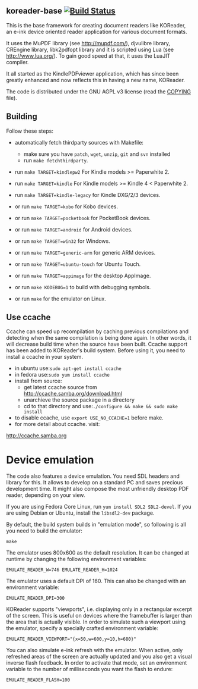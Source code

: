 ## koreader-base [![Build Status][travis-icon]][travis-link]

This is the base framework for creating document readers like KOReader,
an e-ink device oriented reader application for various document formats.

It uses the MuPDF library (see http://mupdf.com/), djvulibre library,
CREngine library, libk2pdfopt library and it is scripted using Lua (see
http://www.lua.org/). To gain good speed at that, it uses the LuaJIT compiler.

It all started as the KindlePDFviewer application, which has since been
greatly enhanced and now reflects this in having a new name, KOReader.

The code is distributed under the GNU AGPL v3 license (read the [COPYING](COPYING) file).

## Building

Follow these steps:

* automatically fetch thirdparty sources with Makefile:
  * make sure you have `patch`, `wget`, `unzip`, `git` and `svn` installed
  * run `make fetchthirdparty`.

* run `make TARGET=kindlepw2` For Kindle models >= Paperwhite 2.

* run `make TARGET=kindle` For Kindle models >= Kindle 4 < Paperwhite 2.

* run `make TARGET=kindle-legacy` for Kindle DXG/2/3 devices.

* or run `make TARGET=kobo` for Kobo devices.

* or run `make TARGET=pocketbook` for PocketBook devices.

* or run `make TARGET=android` for Android devices.

* or run `make TARGET=win32` for Windows.

* or run `make TARGET=generic-arm` for generic ARM devices.

* or run `make TARGET=ubuntu-touch` for Ubuntu Touch.

* or run `make TARGET=appimage` for the desktop AppImage.

* or run `make KODEBUG=1` to build with debugging symbols.

* or run `make` for the emulator on Linux.

## Use ccache

Ccache can speed up recompilation by caching previous compilations and detecting
when the same compilation is being done again. In other words, it will decrease
build time when the source have been built. Ccache support has been added to
KOReader's build system. Before using it, you need to install a ccache in your
system.

* in ubuntu use:`sudo apt-get install ccache`
* in fedora use:`sudo yum install ccache`
* install from source:
  * get latest ccache source from http://ccache.samba.org/download.html
  * unarchieve the source package in a directory
  * cd to that directory and use:`./configure && make && sudo make install`
* to disable ccache, use `export USE_NO_CCACHE=1` before make.
* for more detail about ccache. visit:

http://ccache.samba.org

Device emulation
================

The code also features a device emulation. You need SDL headers and library
for this. It allows to develop on a standard PC and saves precious development
time. It might also compose the most unfriendly desktop PDF reader, depending
on your view.

If you are using Fedora Core Linux, run `yum install SDL2 SDL2-devel`.
If you are using Debian or Ubuntu, install the `libsdl2-dev` package.

By default, the build system builds in "emulation mode", so following is all
you need to build the emulator:

```
make
```

The emulator uses 800x600 as the default resolution. It can be
changed at runtime by changing the following environment variables:

```
EMULATE_READER_W=746 EMULATE_READER_H=1024
```

The emulator uses a default DPI of 160. This can also be changed with an environment variable:

```
EMULATE_READER_DPI=300
```

KOReader supports "viewports", i.e. displaying only in a rectangular
excerpt of the screen. This is useful on devices where the framebuffer
is larger than the area that is actually visible. In order to simulate
such a viewport using the emulator, specify a specially crafted environment
variable:
```
EMULATE_READER_VIEWPORT="{x=50,w=600,y=10,h=680}"
```

You can also simulate e-ink refresh with the emulator. When active, only
refreshed areas of the screen are actually updated and you also get a visual
inverse flash feedback. In order to activate that mode, set an environment
variable to the number of milliseconds you want the flash to endure:
```
EMULATE_READER_FLASH=100
```

[travis-icon]:https://travis-ci.org/koreader/koreader-base.png?branch=master
[travis-link]:https://travis-ci.org/koreader/koreader-base
